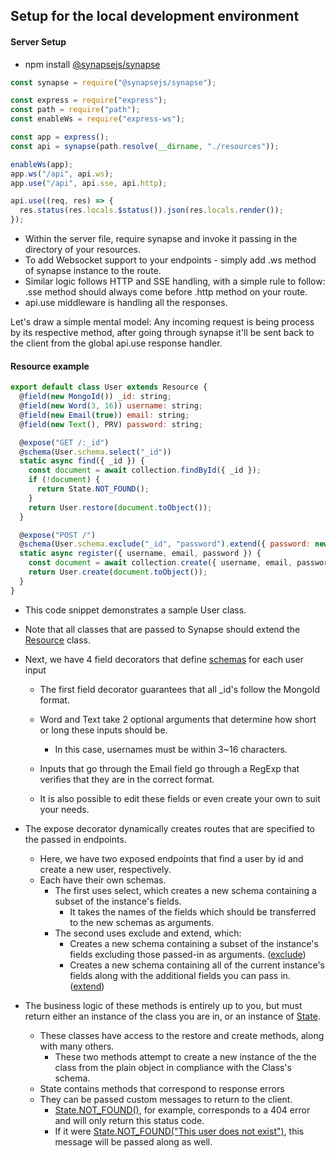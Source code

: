 ## Setup for the local development environment

#### Server Setup

- npm install [@synapsejs/synapse](https://www.npmjs.com/package/@synapsejs/synapse)

```javascript
const synapse = require("@synapsejs/synapse");

const express = require("express");
const path = require("path");
const enableWs = require("express-ws");

const app = express();
const api = synapse(path.resolve(__dirname, "./resources"));

enableWs(app);
app.ws("/api", api.ws);
app.use("/api", api.sse, api.http);

api.use((req, res) => {
  res.status(res.locals.$status()).json(res.locals.render());
});
```

- Within the server file, require synapse and invoke it passing in the directory of your resources.
- To add Websocket support to your endpoints - simply add .ws method of synapse instance to the route.
- Similar logic follows HTTP and SSE handling, with a simple rule to follow: .sse method should always come before .http method on your route.
- api.use middleware is handling all the responses.

Let's draw a simple mental model:
Any incoming request is being process by its respective method, after going through synapse it'll be sent back to the client from the global api.use response handler.

#### Resource example

```javascript
export default class User extends Resource {
  @field(new MongoId()) _id: string;
  @field(new Word(3, 16)) username: string;
  @field(new Email(true)) email: string;
  @field(new Text(), PRV) password: string;

  @expose("GET /:_id")
  @schema(User.schema.select("_id"))
  static async find({ _id }) {
    const document = await collection.findById({ _id });
    if (!document) {
      return State.NOT_FOUND();
    }
    return User.restore(document.toObject());
  }

  @expose("POST /")
  @schema(User.schema.exclude("_id", "password").extend({ password: new Hash(6) }))
  static async register({ username, email, password }) {
    const document = await collection.create({ username, email, password });
    return User.create(document.toObject());
  }
}
```

- This code snippet demonstrates a sample User class.
- Note that all classes that are passed to Synapse should extend the [Resource](https://oslabs-beta.github.io/synapse/classes/resource.html) class.
- Next, we have 4 field decorators that define [schemas](https://oslabs-beta.github.io/synapse/classes/schema.html) for each user input

  - The first field decorator guarantees that all \_id's follow the MongoId format.
  - Word and Text take 2 optional arguments that determine how short or long these inputs should be.
    - In this case, usernames must be within 3~16 characters.
  - Inputs that go through the Email field go through a RegExp that verifies that they are in the correct format.

  - It is also possible to edit these fields or even create your own to suit your needs.

- The expose decorator dynamically creates routes that are specified to the passed in endpoints.

  - Here, we have two exposed endpoints that find a user by id and create a new user, respectively.
  - Each have their own schemas.
    - The first uses select, which creates a new schema containing a subset of the instance's fields.
      - It takes the names of the fields which should be transferred to the new schemas as arguments.
    - The second uses exclude and extend, which:
      - Creates a new schema containing a subset of the instance's fields excluding those passed-in as arguments. ([exclude](https://oslabs-beta.github.io/synapse/classes/schema.html#exclude))
      - Creates a new schema containing all of the current instance's fields along with the additional fields you can pass in. ([extend](https://oslabs-beta.github.io/synapse/classes/schema.html#extend))

- The business logic of these methods is entirely up to you, but must return either an instance of the class you are in, or an instance of [State](https://oslabs-beta.github.io/synapse/classes/reply.html).
  - These classes have access to the restore and create methods, along with many others.
    - These two methods attempt to create a new instance of the the class from the plain object in compliance with the Class's schema.
  - State contains methods that correspond to response errors
  - They can be passed custom messages to return to the client.
    - [State.NOT_FOUND()](https://oslabs-beta.github.io/synapse/classes/reply.html#not_found), for example, corresponds to a 404 error and will only return this status code.
    - If it were [State.NOT_FOUND("This user does not exist")](https://oslabs-beta.github.io/synapse/classes/reply.html#not_found), this message will be passed along as well.
